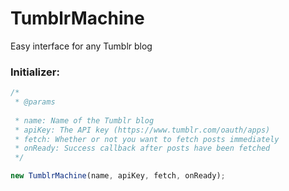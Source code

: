 TumblrMachine
=============

Easy interface for any Tumblr blog

### Initializer: 

```javascript
/*
 * @params
 
 * name: Name of the Tumblr blog
 * apiKey: The API key (https://www.tumblr.com/oauth/apps)
 * fetch: Whether or not you want to fetch posts immediately
 * onReady: Success callback after posts have been fetched
 */

new TumblrMachine(name, apiKey, fetch, onReady);

```

